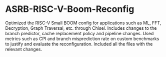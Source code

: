 # ASRB-RISC-V-Boom-Reconfig

Optimized the RISC-V Small BOOM config for applications such as ML, FFT, Decryption, Graph Traversal, etc. through Chisel. Includes changes to the branch predictor, cache replacement policy and pipeline changes. Used metrics such as CPI and branch misprediction rate on custom benchmarks to justify and evaluate the reconfiguration. Included all the files with the relevant changes.

